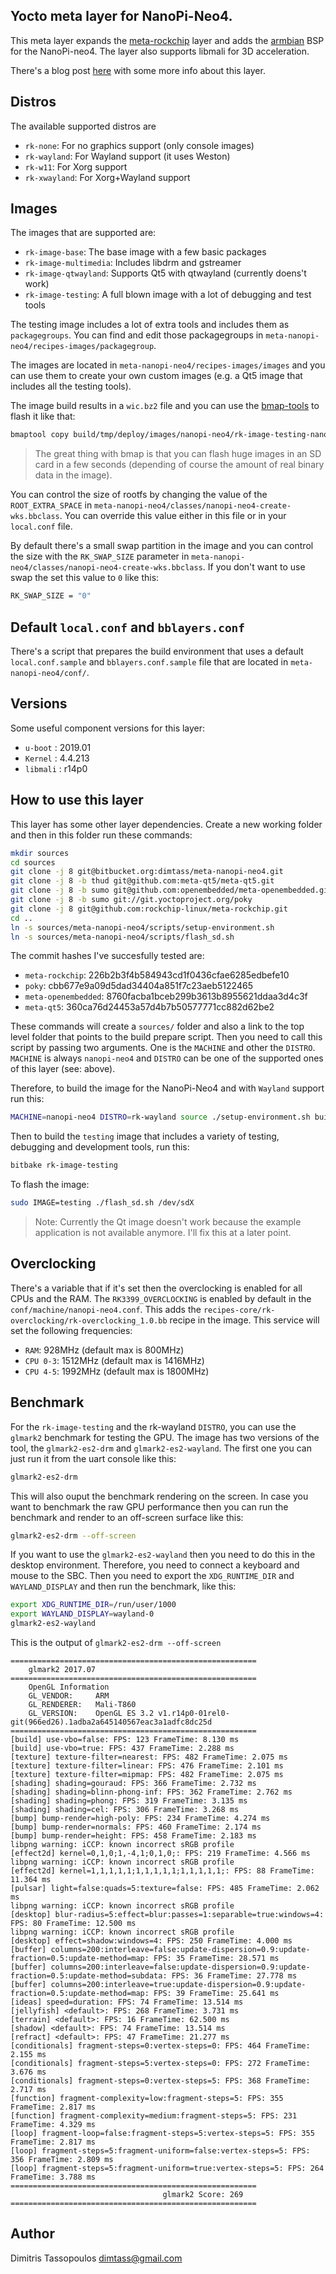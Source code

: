 Yocto meta layer for NanoPi-Neo4.
----

This meta layer expands the [meta-rockchip](https://github.com/rockchip-linux/meta-rockchip)
layer and adds the [armbian](https://github.com/armbian/build) BSP
for the NanoPi-neo4. The layer also supports libmali for 3D acceleration.

There's a blog post [here](https://www.stupid-projects.com/nanopi-neo4-yocto-meta-layer/)
with some more info about this layer.

## Distros
The available supported distros are
* `rk-none`: For no graphics support (only console images)
* `rk-wayland`: For Wayland support (it uses Weston)
* `rk-w11`: For Xorg support
* `rk-xwayland`: For Xorg+Wayland support

## Images
The images that are supported are:
* `rk-image-base`: The base image with a few basic packages
* `rk-image-multimedia`: Includes libdrm and gstreamer
* `rk-image-qtwayland`: Supports Qt5 with qtwayland (currently doens't work)
* `rk-image-testing`: A full blown image with a lot of debugging and test tools

The testing image includes a lot of extra tools and includes them as `packagegroups`.
You can find and edit those packagegroups in `meta-nanopi-neo4/recipes-images/packagegroup`.

The images are located in `meta-nanopi-neo4/recipes-images/images` and you can use them
to create your own custom images (e.g. a Qt5 image that includes all the testing tools).

The image build results in a `wic.bz2` file and you can use the
[bmap-tools](https://github.com/intel/bmap-tools) to flash it like that:
```sh
bmaptool copy build/tmp/deploy/images/nanopi-neo4/rk-image-testing-nanopi-neo4.wic.bz2 /dev/sdX
```

> The great thing with bmap is that you can flash huge images in an SD card in a few
seconds (depending of course the amount of real binary data in the image).

You can control the size of rootfs by changing the value of the `ROOT_EXTRA_SPACE` in
`meta-nanopi-neo4/classes/nanopi-neo4-create-wks.bbclass`. You can override this value
either in this file or in your `local.conf` file.

By default there's a small swap partition in the image and you can control the size
with the `RK_SWAP_SIZE` parameter in `meta-nanopi-neo4/classes/nanopi-neo4-create-wks.bbclass`.
If you don't want to use swap the set this value to `0` like this:
```sh
RK_SWAP_SIZE = "0"
```

## Default `local.conf` and `bblayers.conf`
There's a script that prepares the build environment that uses a default `local.conf.sample`
and `bblayers.conf.sample` file that are located in `meta-nanopi-neo4/conf/`.

## Versions
Some useful component versions for this layer:
* `u-boot`  : 2019.01
* `Kernel`  : 4.4.213
* `libmali` : r14p0

## How to use this layer
This layer has some other layer dependencies. Create a new working folder and then in this
folder run these commands:

```sh
mkdir sources
cd sources
git clone -j 8 git@bitbucket.org:dimtass/meta-nanopi-neo4.git
git clone -j 8 -b thud git@github.com:meta-qt5/meta-qt5.git
git clone -j 8 -b sumo git@github.com:openembedded/meta-openembedded.git
git clone -j 8 -b sumo git://git.yoctoproject.org/poky
git clone -j 8 git@github.com:rockchip-linux/meta-rockchip.git
cd ..
ln -s sources/meta-nanopi-neo4/scripts/setup-environment.sh
ln -s sources/meta-nanopi-neo4/scripts/flash_sd.sh
```

The commit hashes I've succesfully tested are:
* `meta-rockchip`: 226b2b3f4b584943cd1f0436cfae6285edbefe10
* `poky`: cbb677e9a09d5dad34404a851f7c23aeb5122465
* `meta-openembedded`: 8760facba1bceb299b3613b8955621ddaa3d4c3f
* `meta-qt5`: 360ca76d24453a57d4b7b50577771cc882d62be2

These commands will create a `sources/` folder and also a link to the top level folder
that points to the build prepare script. Then you need to call this script by passing
two arguments. One is the `MACHINE` and other the `DISTRO`. `MACHINE` is always
`nanopi-neo4` and `DISTRO` can be one of the supported ones of this layer (see: above).

Therefore, to build the image for the NanoPi-Neo4 and with `Wayland` support run this:
```sh
MACHINE=nanopi-neo4 DISTRO=rk-wayland source ./setup-environment.sh build
```

Then to build the `testing` image that includes a variety of testing, debugging and
development tools, run this:

```sh
bitbake rk-image-testing
```

To flash the image:
```sh
sudo IMAGE=testing ./flash_sd.sh /dev/sdX
```

> Note: Currently the Qt image doesn't work because the example application is
not available anymore. I'll fix this at a later point.

## Overclocking
There's a variable that if it's set then the overclocking is enabled for all CPUs
and the RAM. The `RK3399_OVERCLOCKING` is enabled by default in the `conf/machine/nanopi-neo4.conf`.
This adds the `recipes-core/rk-overclocking/rk-overclocking_1.0.bb` recipe in the
image. This service will set the following frequencies:
* `RAM`: 928MHz (default max is 800MHz)
* `CPU 0-3`: 1512MHz (default max is 1416MHz)
* `CPU 4-5`: 1992MHz (default max is 1800MHz)


## Benchmark
For the `rk-image-testing` and the rk-wayland `DISTRO`, you can use the `glmark2`
benchmark for testing the GPU. The image has two versions of the tool, the
`glmark2-es2-drm` and `glmark2-es2-wayland`. The first one you can just run it
from the uart console like this:
```sh
glmark2-es2-drm
```

This will also ouput the benchmark rendering on the screen. In case you want
to benchmark the raw GPU performance then you can run the benchmark and render
to an off-screen surface like this:
```sh
glmark2-es2-drm --off-screen
```

If you want to use the `glmark2-es2-wayland` then you need to do this in the
desktop environment. Therefore, you need to connect a keyboard and mouse to
the SBC. Then you need to export the `XDG_RUNTIME_DIR` and `WAYLAND_DISPLAY`
and then run the benchmark, like this:
```sh
export XDG_RUNTIME_DIR=/run/user/1000
export WAYLAND_DISPLAY=wayland-0
glmark2-es2-wayland
```

This is the output of `glmark2-es2-drm --off-screen`
```
=======================================================
    glmark2 2017.07
=======================================================
    OpenGL Information
    GL_VENDOR:     ARM
    GL_RENDERER:   Mali-T860
    GL_VERSION:    OpenGL ES 3.2 v1.r14p0-01rel0-git(966ed26).1adba2a645140567eac3a1adfc8dc25d
=======================================================
[build] use-vbo=false: FPS: 123 FrameTime: 8.130 ms
[build] use-vbo=true: FPS: 437 FrameTime: 2.288 ms
[texture] texture-filter=nearest: FPS: 482 FrameTime: 2.075 ms
[texture] texture-filter=linear: FPS: 476 FrameTime: 2.101 ms
[texture] texture-filter=mipmap: FPS: 482 FrameTime: 2.075 ms
[shading] shading=gouraud: FPS: 366 FrameTime: 2.732 ms
[shading] shading=blinn-phong-inf: FPS: 362 FrameTime: 2.762 ms
[shading] shading=phong: FPS: 319 FrameTime: 3.135 ms
[shading] shading=cel: FPS: 306 FrameTime: 3.268 ms
[bump] bump-render=high-poly: FPS: 234 FrameTime: 4.274 ms
[bump] bump-render=normals: FPS: 460 FrameTime: 2.174 ms
[bump] bump-render=height: FPS: 458 FrameTime: 2.183 ms
libpng warning: iCCP: known incorrect sRGB profile
[effect2d] kernel=0,1,0;1,-4,1;0,1,0;: FPS: 219 FrameTime: 4.566 ms
libpng warning: iCCP: known incorrect sRGB profile
[effect2d] kernel=1,1,1,1,1;1,1,1,1,1;1,1,1,1,1;: FPS: 88 FrameTime: 11.364 ms
[pulsar] light=false:quads=5:texture=false: FPS: 485 FrameTime: 2.062 ms
libpng warning: iCCP: known incorrect sRGB profile
[desktop] blur-radius=5:effect=blur:passes=1:separable=true:windows=4: FPS: 80 FrameTime: 12.500 ms
libpng warning: iCCP: known incorrect sRGB profile
[desktop] effect=shadow:windows=4: FPS: 250 FrameTime: 4.000 ms
[buffer] columns=200:interleave=false:update-dispersion=0.9:update-fraction=0.5:update-method=map: FPS: 35 FrameTime: 28.571 ms
[buffer] columns=200:interleave=false:update-dispersion=0.9:update-fraction=0.5:update-method=subdata: FPS: 36 FrameTime: 27.778 ms
[buffer] columns=200:interleave=true:update-dispersion=0.9:update-fraction=0.5:update-method=map: FPS: 39 FrameTime: 25.641 ms
[ideas] speed=duration: FPS: 74 FrameTime: 13.514 ms
[jellyfish] <default>: FPS: 268 FrameTime: 3.731 ms
[terrain] <default>: FPS: 16 FrameTime: 62.500 ms
[shadow] <default>: FPS: 74 FrameTime: 13.514 ms
[refract] <default>: FPS: 47 FrameTime: 21.277 ms
[conditionals] fragment-steps=0:vertex-steps=0: FPS: 464 FrameTime: 2.155 ms
[conditionals] fragment-steps=5:vertex-steps=0: FPS: 272 FrameTime: 3.676 ms
[conditionals] fragment-steps=0:vertex-steps=5: FPS: 368 FrameTime: 2.717 ms
[function] fragment-complexity=low:fragment-steps=5: FPS: 355 FrameTime: 2.817 ms
[function] fragment-complexity=medium:fragment-steps=5: FPS: 231 FrameTime: 4.329 ms
[loop] fragment-loop=false:fragment-steps=5:vertex-steps=5: FPS: 355 FrameTime: 2.817 ms
[loop] fragment-steps=5:fragment-uniform=false:vertex-steps=5: FPS: 356 FrameTime: 2.809 ms
[loop] fragment-steps=5:fragment-uniform=true:vertex-steps=5: FPS: 264 FrameTime: 3.788 ms
=======================================================
                                  glmark2 Score: 269
=======================================================
```


## Author
Dimitris Tassopoulos <dimtass@gmail.com>